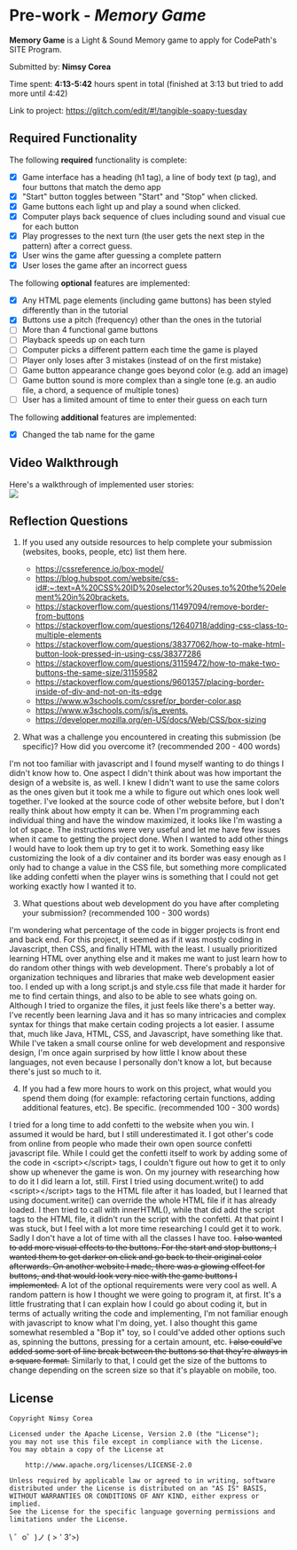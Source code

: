 # Pre-work - *Memory Game*

**Memory Game** is a Light & Sound Memory game to apply for CodePath's SITE Program. 

Submitted by: **Nimsy Corea**

Time spent: **4:13-5:42** hours spent in total (finished at 3:13 but tried to add more until 4:42)

Link to project: <https://glitch.com/edit/#!/tangible-soapy-tuesday>

## Required Functionality

The following **required** functionality is complete:

* [x] Game interface has a heading (h1 tag), a line of body text (p tag), and four buttons that match the demo app
* [x] "Start" button toggles between "Start" and "Stop" when clicked. 
* [x] Game buttons each light up and play a sound when clicked. 
* [x] Computer plays back sequence of clues including sound and visual cue for each button
* [x] Play progresses to the next turn (the user gets the next step in the pattern) after a correct guess. 
* [x] User wins the game after guessing a complete pattern
* [x] User loses the game after an incorrect guess

The following **optional** features are implemented:

* [x] Any HTML page elements (including game buttons) has been styled differently than in the tutorial
* [x] Buttons use a pitch (frequency) other than the ones in the tutorial
* [ ] More than 4 functional game buttons
* [ ] Playback speeds up on each turn
* [ ] Computer picks a different pattern each time the game is played
* [ ] Player only loses after 3 mistakes (instead of on the first mistake)
* [ ] Game button appearance change goes beyond color (e.g. add an image)
* [ ] Game button sound is more complex than a single tone (e.g. an audio file, a chord, a sequence of multiple tones)
* [ ] User has a limited amount of time to enter their guess on each turn

The following **additional** features are implemented:

- [x] Changed the tab name for the game

## Video Walkthrough

Here's a walkthrough of implemented user stories:  
![](https://media1.giphy.com/media/kqVfslwOhBP4LNRstl/giphy.gif)


## Reflection Questions
1. If you used any outside resources to help complete your submission (websites, books, people, etc) list them here. 
    - <https://cssreference.io/box-model/>
    - <https://blog.hubspot.com/website/css-id#:~:text=A%20CSS%20ID%20selector%20uses,to%20the%20element%20in%20brackets.>
    - <https://stackoverflow.com/questions/11497094/remove-border-from-buttons>
    - <https://stackoverflow.com/questions/12640718/adding-css-class-to-multiple-elements>
    - <https://stackoverflow.com/questions/38377062/how-to-make-html-button-look-pressed-in-using-css/38377286>
    - <https://stackoverflow.com/questions/31159472/how-to-make-two-buttons-the-same-size/31159582>
    - <https://stackoverflow.com/questions/9601357/placing-border-inside-of-div-and-not-on-its-edge>
    - <https://www.w3schools.com/cssref/pr_border-color.asp>
    - <https://www.w3schools.com/js/js_events.>
    - <https://developer.mozilla.org/en-US/docs/Web/CSS/box-sizing>

2. What was a challenge you encountered in creating this submission (be specific)? How did you overcome it? (recommended 200 - 400 words)   

I'm not too familiar with javascript and I found myself wanting to do things I didn't know how to. One aspect I didn't think about was how
important the design of a website is, as well. I knew I didn't want to use the same colors as the ones given but it took me a while to
figure out which ones look well together. I've looked at the source code of other website before, but I don't really think about how 
empty it can be. When I'm programming each individual thing and have the window maximized, it looks like I'm wasting a lot of space.
The instructions were very useful and let me have few issues when it came to getting the project done. When I wanted to add other things
I would have to look them up try to get it to work. Something easy like customizing the look of a div container and its border was easy
enough as I only had to change a value in the CSS file, but something more complicated like adding confetti when the player wins is something
that I could not get working exactly how I wanted it to.

3. What questions about web development do you have after completing your submission? (recommended 100 - 300 words)   

I'm wondering what percentage of the code in bigger projects is front end and back end. For this project, it seemed as if it was
mostly coding in Javascript, then CSS, and finally HTML with the least. I usually prioritized learning HTML over anything else and
it makes me want to just learn how to do random other things with web development. There's probably a lot of organization techniques
and libraries that make web development easier too. I ended up with a long script.js and style.css file that made it harder for me to find
certain things, and also to be able to see whats going on. Although I tried to organize the files, it just feels like there's a better way.
I've recently been learning Java and it has so many intricacies and complex syntax for things that make certain coding projects
a lot easier. I assume that, much like Java, HTML, CSS, and Javascript, have something like that. While I've taken a small course online
for web development and responsive design, I'm once again surprised by how little I know about these languages, not even because I personally
don't know a lot, but because there's just so much to it.

4. If you had a few more hours to work on this project, what would you spend them doing (for example: refactoring certain functions, adding additional features, etc). Be specific. (recommended 100 - 300 words)   

I tried for a long time to add confetti to the website when you win. I assumed it would be hard, but I still underestimated it. I got
other's code from online from people who made their own open source confetti javascript file. While I could get the confetti itself to work
by adding some of the code in \<script>\</script> tags, I couldn't figure out how to get it to only show up whenever the game is won. On my journey
with researching how to do it I did learn a lot, still. First I tried using document.write() to add \<script>\</script> tags to the HTML file after it has loaded,
but I learned that using document.write() can override the whole HTML file if it has already loaded. I then tried to call with innerHTML(), while that did
add the script tags to the HTML file, it didn't run the script with the confetti. At that point I was stuck, but I feel with a lot more time
researching I could get it to work. Sadly I don't have a lot of time with all the classes I have too. ~~I also wanted to add more visual effects to the buttons.
For the start and stop buttons, I wanted them to get darker on click and go back to their original color afterwards. On another website I made, there
was a glowing effect for buttons, and that would look very nice with the game buttons I implemented.~~ A lot of the optional requirements were very cool as well.
A random pattern is how I thought we were going to program it, at first. It's a little frustrating that I can explain how I could go about coding it, but
in terms of actually writing the code and implementing, I'm not familiar enough with javascript to know what I'm doing, yet. I also thought this game somewhat
resembled a "Bop it" toy, so I could've added other options such as, spinning the buttons, pressing for a certain amount, etc. ~~I also could've added
some sort of line break between the buttons so that they're always in a square format.~~ Similarly to that, I could get the size of the buttoms to change
depending on the screen size so that it's playable on mobile, too.



## License

    Copyright Nimsy Corea

    Licensed under the Apache License, Version 2.0 (the "License");
    you may not use this file except in compliance with the License.
    You may obtain a copy of the License at

        http://www.apache.org/licenses/LICENSE-2.0

    Unless required by applicable law or agreed to in writing, software
    distributed under the License is distributed on an "AS IS" BASIS,
    WITHOUT WARRANTIES OR CONDITIONS OF ANY KIND, either express or implied.
    See the License for the specific language governing permissions and
    limitations under the License.

\ ゜o゜)ノ  ( > ' 3'>)
